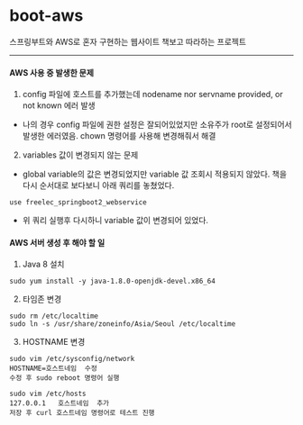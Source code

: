 # boot-aws
스프링부트와 AWS로 혼자 구현하는 웹사이트 책보고 따라하는 프로젝트






-------------------------------------
#### AWS 사용 중 발생한 문제
1. config 파일에 호스트를 추가했는데 nodename nor servname provided, or not known 에러 발생
- 나의 경우 config 파일에 권한 설정은 잘되어있었지만 소유주가 root로 설정되어서 발생한 에러였음. chown 명령어를 사용해 변경해줘서 해결

2. variables 값이 변경되지 않는 문제 
- global variable의 값은 변경되었지만 variable 값 조회시 적용되지 않았다. 책을 다시 순서대로 보다보니 아래 쿼리를 놓쳤었다.
```
use freelec_springboot2_webservice 
```
- 위 쿼리 실행후 다시하니 variable 값이 변경되어 있었다.

#### AWS 서버 생성 후 해야 할 일
1. Java 8 설치
```
sudo yum install -y java-1.8.0-openjdk-devel.x86_64
```
2. 타임존 변경
```
sudo rm /etc/localtime
sudo ln -s /usr/share/zoneinfo/Asia/Seoul /etc/localtime
```

3. HOSTNAME 변경
```
sudo vim /etc/sysconfig/network
HOSTNAME=호스트네임  수정
수정 후 sudo reboot 명령어 실행

sudo vim /etc/hosts
127.0.0.1   호스트네임  추가
저장 후 curl 호스트네임 명령어로 테스트 진행
```


